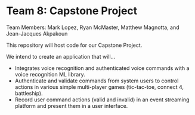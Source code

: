# Team 8: Capstone Project

Team Members: Mark Lopez, Ryan McMaster, Matthew Magnotta, and Jean-Jacques Akpakoun

This repository will host code for our Capstone Project. 

We intend to create an application that will...
-  Integrates voice recognition and authenticated voice commands with a voice recognition ML library.  
-  Authenticate and validate commands from system users to control actions in various simple multi-player games (tic-tac-toe, connect 4, battleship).
-  Record user command actions (valid and invalid) in an event streaming platform and present them in a user interface.
